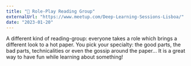 ```yaml
---
title: "🎩 Role-Play Reading Group"
externalUrl: "https://www.meetup.com/Deep-Learning-Sessions-Lisboa/"
date: "2023-01-20"
---
```


A different kind of reading-group: everyone takes a  role which brings a different look to a hot paper. You pick your specialty: the good parts, the bad parts, technicalities or even the gossip around the paper... It is a great way to have fun while learning about something!